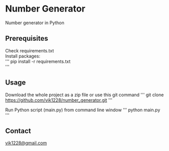 # Number Generator

Number generator in Python  

## Prerequisites

Check requirements.txt    
Install packages:  
'''
pip install -r requirements.txt  
'''

## Usage

Download the whole project as a zip file
or
use this git command
''' 
git clone https://github.com/vik1228/number_generator.git
'''

Run Python script (main.py) from command line window
'''
python main.py  
'''

## Contact

vik1228@gmail.com  